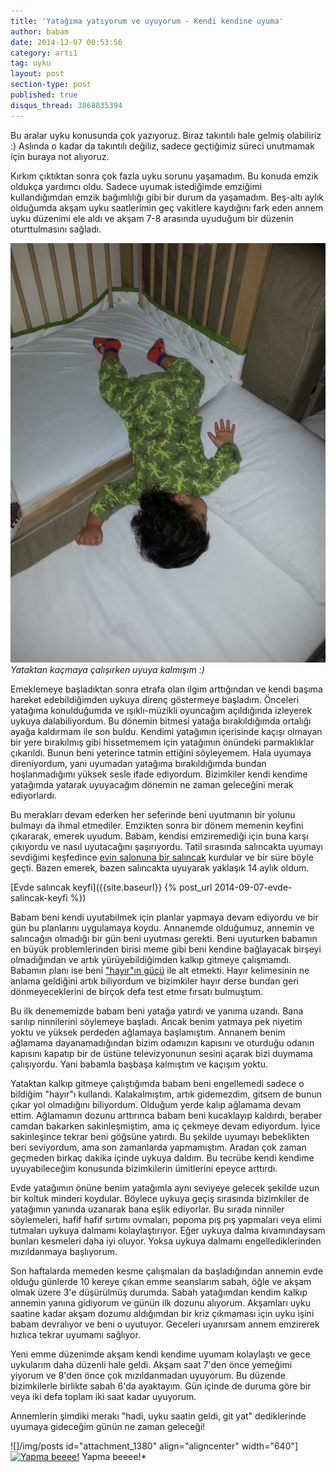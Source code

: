 ```yaml
---
title: 'Yatağıma yatıyorum ve uyuyorum - Kendi kendine uyuma'
author: babam
date: 2014-12-07 00:53:56
category: artı1
tag: uyku
layout: post
section-type: post
published: true
disqus_thread: 3868835394
---
```


Bu aralar uyku konusunda çok yazıyoruz. Biraz takıntılı hale gelmiş olabiliriz :) Aslında o kadar da takıntılı değiliz, sadece geçtiğimiz süreci unutmamak için buraya not alıyoruz.

Kırkım çıktıktan sonra çok fazla uyku sorunu yaşamadım. Bu konuda emzik oldukça yardımcı oldu. Sadece uyumak istediğimde emziğimi kullandığımdan emzik bağımlılığı gibi bir durum da yaşamadım. Beş-altı aylık olduğumda akşam uyku saatlerimin geç vakitlere kaydığını fark eden annem uyku düzenimi ele aldı ve akşam 7-8 arasında uyuduğum bir düzenin oturttulmasını sağladı.

![Yataktan kaçmaya çalışırken uyuya kalmışım :)](/img/posts/uyuyorum.jpg)
*Yataktan kaçmaya çalışırken uyuya kalmışım :)*

Emeklemeye başladıktan sonra etrafa olan ilgim arttığından ve kendi başıma hareket edebildiğimden uykuya direnç göstermeye başladım. Önceleri yatağıma konulduğumda ve ışıklı-müzikli oyuncağım açıldığında izleyerek uykuya dalabiliyordum. Bu dönemin bitmesi yatağa bırakıldığımda ortalığı ayağa kaldırmam ile son buldu. Kendimi yatağımın içerisinde kaçışı olmayan bir yere bırakılmış gibi hissetmemem için yatağımın önündeki parmaklıklar çıkarıldı. Bunun beni yeterince tatmin ettiğini söyleyemem. Hala uyumaya direniyordum, yani uyumadan yatağıma bırakıldığımda bundan hoşlanmadığımı yüksek sesle ifade ediyordum. Bizimkiler kendi kendime yatağımda yatarak uyuyacağım dönemin ne zaman geleceğini merak ediyorlardı.

Bu merakları devam ederken her seferinde beni uyutmanın bir yolunu bulmayı da ihmal etmediler. Emzikten sonra bir dönem memenin keyfini çıkararak, emerek uyudum. Babam, kendisi emziremediği için buna karşı çıkıyordu ve nasıl uyutacağını şaşırıyordu. Tatil sırasında salıncakta uyumayı sevdiğimi keşfedince <a title="Evde salıncak keyfi" href="http://e1a5.com/oyunlarim-ve-oyuncaklarim/evde-salincak-keyfi/" target="_blank">evin salonuna bir salıncak</a> kurdular ve bir süre böyle geçti. Bazen emerek, bazen salıncakta uyuyarak yaklaşık 14 aylık oldum.

[Evde salıncak keyfi]({{site.baseurl}} {% post_url 2014-09-07-evde-salincak-keyfi %}) 

Babam beni kendi uyutabilmek için planlar yapmaya devam ediyordu ve bir gün bu planlarını uygulamaya koydu. Annanemde olduğumuz, annemin ve salıncağın olmadığı bir gün beni uyutması gerekti. Beni uyuturken babamın en büyük problemlerinden birisi meme gibi beni kendine bağlayacak birşeyi olmadığından ve artık yürüyebildiğimden kalkıp gitmeye çalışmamdı. Babamın planı ise beni <a title="Galiba bunu yapmamam gerekiyor – Hayır’ın gücü" href="http://e1a5.com/yazilar/galiba-bunu-yapmamam-gerekiyor-hayirin-gucu/" target="_blank">"hayır"ın gücü</a> ile alt etmekti. Hayır kelimesinin ne anlama geldiğini artık biliyordum ve bizimkiler hayır derse bundan geri dönmeyeceklerini de birçok defa test etme fırsatı bulmuştum.

Bu ilk denememizde babam beni yatağa yatırdı ve yanıma uzandı. Bana sarılıp ninnilerini söylemeye başladı. Ancak benim yatmaya pek niyetim yoktu ve yüksek perdeden ağlamaya başlamıştım. Annanem benim ağlamama dayanamadığından bizim odamızın kapısını ve oturduğu odanın kapısını kapatıp bir de üstüne televizyonunun sesini açarak bizi duymama çalışıyordu. Yani babamla başbaşa kalmıştım ve kaçışım yoktu.

Yataktan kalkıp gitmeye çalıştığımda babam beni engellemedi sadece o bildiğim "hayır"ı kullandı. Kalakalmıştım, artık gidemezdim, gitsem de bunun çıkar yol olmadığını biliyordum. Olduğum yerde kalıp ağlamama devam ettim. Ağlamamın dozunu arttırınca babam beni kucaklayıp kaldırdı, beraber camdan bakarken sakinleşmiştim, ama iç çekmeye devam ediyordum. İyice sakinleşince tekrar beni göğsüne yatırdı. Bu şekilde uyumayı bebeklikten beri seviyordum, ama son zamanlarda yapmamıştım. Aradan çok zaman geçmeden birkaç dakika içinde uykuya daldım. Bu tecrübe kendi kendime uyuyabileceğim konusunda bizimkilerin ümitlerini epeyce arttırdı.

Evde yatağımın önüne benim yatağımla aynı seviyeye gelecek şekilde uzun bir koltuk minderi koydular. Böylece uykuya geçiş sırasında bizimkiler de yatağımın yanında uzanarak bana eşlik ediyorlar. Bu sırada ninniler söylemeleri, hafif hafif sırtımı ovmaları, popoma pış pış yapmaları veya elimi tutmaları uykuya dalmamı kolaylaştırıyor. Eğer uykuya dalma kıvamındaysam bunları kesmeleri daha iyi oluyor. Yoksa uykuya dalmamı engellediklerinden mızıldanmaya başlıyorum.

Son haftalarda memeden kesme çalışmaları da başladığından annemin evde olduğu günlerde 10 kereye çıkan emme seanslarım sabah, öğle ve akşam olmak üzere 3'e düşürülmüş durumda. Sabah yatağımdan kendim kalkıp annemin yanına gidiyorum ve günün ilk dozunu alıyorum. Akşamları uyku saatine kadar akşam dozumu aldığımdan bir kriz çıkmaması için uyku işini babam devralıyor ve beni o uyutuyor. Geceleri uyanırsam annem emzirerek hızlıca tekrar uyumamı sağlıyor.

Yeni emme düzenimde akşam kendi kendime uyumam kolaylaştı ve gece uykularım daha düzenli hale geldi. Akşam saat 7'den önce yemeğimi yiyorum ve 8'den önce çok mızıldanmadan uyuyorum. Bu düzende bizimkilerle birlikte sabah 6'da ayaktayım. Gün içinde de duruma göre bir veya iki defa toplam iki saat kadar uyuyorum.

Annemlerin şimdiki merakı "hadi, uyku saatin geldi, git yat" dediklerinde uyumaya gideceğim günün ne zaman geleceği!

![]/img/posts id="attachment_1380" align="aligncenter" width="640"]<a href="http://e1a5.com/wp-content/uploads/2014/12/yapma_beeee.jpg"><img class="wp-image-1380 size-full" src="http://e1a5.com/wp-content/uploads/2014/12/yapma_beeee.jpg" alt="Yapma beeee!" width="640" height="427" /></a> Yapma beeee!*
